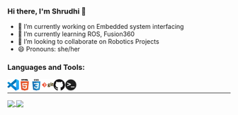 ### Hi there, I'm Shrudhi 👋

- 🔭 I’m currently working on Embedded system interfacing
- 🌱 I’m currently learning ROS, Fusion360
- 👯 I’m looking to collaborate on Robotics Projects
- 😄 Pronouns: she/her
<!-- - 🤔 I’m looking for help with ...
- 💬 Ask me about ...
- 📫 How to reach me: ...
- ⚡ Fun fact: ... -->

<!--
**shrudh-i/shrudh-i** is a ✨ _special_ ✨ repository because its `README.md` (this file) appears on your GitHub profile.

Here are some ideas to get you started:

- 🔭 I’m currently working on ...
- 🌱 I’m currently learning ...
- 👯 I’m looking to collaborate on ...
- 🤔 I’m looking for help with ...
- 💬 Ask me about ...
- 📫 How to reach me: ...
- 😄 Pronouns: ...
- ⚡ Fun fact: ...
-->
### Languages and Tools:

<img align="left" alt="Visual Studio Code" width="26px" src="https://raw.githubusercontent.com/github/explore/80688e429a7d4ef2fca1e82350fe8e3517d3494d/topics/visual-studio-code/visual-studio-code.png" />
<img align="left" alt="HTML5" width="26px" src="https://raw.githubusercontent.com/github/explore/80688e429a7d4ef2fca1e82350fe8e3517d3494d/topics/html/html.png" />
<img align="left" alt="CSS3" width="26px" src="https://raw.githubusercontent.com/github/explore/80688e429a7d4ef2fca1e82350fe8e3517d3494d/topics/css/css.png" />
<img align="left" alt="Git" width="26px" src="https://raw.githubusercontent.com/github/explore/80688e429a7d4ef2fca1e82350fe8e3517d3494d/topics/git/git.png" />
<img align="left" alt="GitHub" width="26px" src="https://raw.githubusercontent.com/github/explore/78df643247d429f6cc873026c0622819ad797942/topics/github/github.png" />
<img align="left" alt="Terminal" width="26px" src="https://raw.githubusercontent.com/github/explore/80688e429a7d4ef2fca1e82350fe8e3517d3494d/topics/terminal/terminal.png" />
<br />
<hr>

<!-- ![Shrudhi's GitHub stats](https://github-readme-stats.vercel.app/api?username=shrudh-i&show_icons=true&hide_border=true&title_color=c290c5&bg_color=0d1117&icon_color=d2b4c4&text_color=ffff
)

[![Top Langs](https://github-readme-stats.vercel.app/api/top-langs/?username=shrudh-i&layout=compact&show_icons=true&hide_border=true&title_color=c290c5&bg_color=0d1117&icon_color=d2b4c4&text_color=ffff)](https://github.com/anuraghazra/github-readme-stats) -->

<a href="https://github.com/shrudh-i/github-readme-stats">
  <img align="center" src="https://github-readme-stats.vercel.app/api?username=shrudh-i&show_icons=true&hide_border=true&title_color=c290c5&bg_color=0d1117&icon_color=d2b4c4&text_color=ffff" />
</a>
<a href="https://github.com/shrudh-i/github-readme-stats">
  <img align="center" src="https://github-readme-stats.vercel.app/api/top-langs/?username=shrudh-i&layout=compact&show_icons=true&hide_border=true&title_color=c290c5&bg_color=0d1117&icon_color=d2b4c4&text_color=ffff" />
</a>